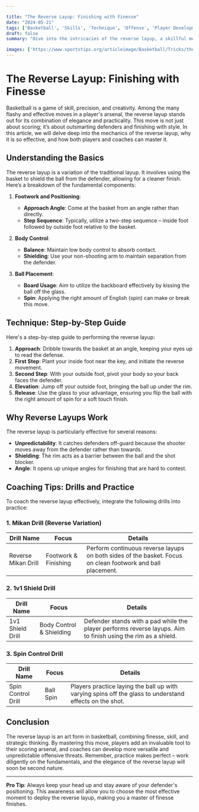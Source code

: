 ```yaml
---

title: "The Reverse Layup: Finishing with Finesse"
date: "2024-05-21"
tags: ['Basketball', 'Skills', 'Technique', 'Offense', 'Player Development', 'Coaching Tips', 'Basketball Drills', 'Scoring', 'Finesse']
draft: false
summary: "Dive into the intricacies of the reverse layup, a skillful move that allows players to finish around defenders with elegance. Enhance your understanding of its technique and learn how to coach this essential basketball skill."

images: ['https://www.sportstips.org/articleimage/Basketball/Tricks/the_reverse_layup_finishing_with_finesse.webp']
---
```


# The Reverse Layup: Finishing with Finesse

Basketball is a game of skill, precision, and creativity. Among the many flashy and effective moves in a player's arsenal, the reverse layup stands out for its combination of elegance and practicality. This move is not just about scoring; it’s about outsmarting defenders and finishing with style. In this article, we will delve deep into the mechanics of the reverse layup, why it is so effective, and how both players and coaches can master it. 

## Understanding the Basics

The reverse layup is a variation of the traditional layup. It involves using the basket to shield the ball from the defender, allowing for a cleaner finish. Here’s a breakdown of the fundamental components:

1. **Footwork and Positioning**:
   - **Approach Angle**: Come at the basket from an angle rather than directly.
   - **Step Sequence**: Typically, utilize a two-step sequence – inside foot followed by outside foot relative to the basket.
   
2. **Body Control**:
   - **Balance**: Maintain low body control to absorb contact.
   - **Shielding**: Use your non-shooting arm to maintain separation from the defender.

3. **Ball Placement**:
   - **Board Usage**: Aim to utilize the backboard effectively by kissing the ball off the glass.
   - **Spin**: Applying the right amount of English (spin) can make or break this move.

## Technique: Step-by-Step Guide

Here's a step-by-step guide to performing the reverse layup:

1. **Approach**: Dribble towards the basket at an angle, keeping your eyes up to read the defense.
2. **First Step**: Plant your inside foot near the key, and initiate the reverse movement.
3. **Second Step**: With your outside foot, pivot your body so your back faces the defender.
4. **Elevation**: Jump off your outside foot, bringing the ball up under the rim.
5. **Release**: Use the glass to your advantage, ensuring you flip the ball with the right amount of spin for a soft touch finish.

## Why Reverse Layups Work

The reverse layup is particularly effective for several reasons:

- **Unpredictability**: It catches defenders off-guard because the shooter moves away from the defender rather than towards.
- **Shielding**: The rim acts as a barrier between the ball and the shot blocker.
- **Angle**: It opens up unique angles for finishing that are hard to contest.

## Coaching Tips: Drills and Practice

To coach the reverse layup effectively, integrate the following drills into practice:

### 1. **Mikan Drill (Reverse Variation)**

| Drill Name           | Focus                  | Details                                               |
|----------------------|------------------------|-------------------------------------------------------|
| Reverse Mikan Drill  | Footwork & Finishing   | Perform continuous reverse layups on both sides of the basket. Focus on clean footwork and ball placement. |

### 2. **1v1 Shield Drill**

| Drill Name         | Focus                 | Details                                              |
|--------------------|-----------------------|------------------------------------------------------|
| 1v1 Shield Drill   | Body Control & Shielding | Defender stands with a pad while the player performs reverse layups. Aim to finish using the rim as a shield. |

### 3. **Spin Control Drill**

| Drill Name         | Focus              | Details                                              |
|--------------------|--------------------|------------------------------------------------------|
| Spin Control Drill | Ball Spin          | Players practice laying the ball up with varying spins off the glass to understand effects on the shot. |

## Conclusion

The reverse layup is an art form in basketball, combining finesse, skill, and strategic thinking. By mastering this move, players add an invaluable tool to their scoring arsenal, and coaches can develop more versatile and unpredictable offensive threats. Remember, practice makes perfect – work diligently on the fundamentals, and the elegance of the reverse layup will soon be second nature.

---

**Pro Tip**: Always keep your head up and stay aware of your defender's positioning. This awareness will allow you to choose the most effective moment to deploy the reverse layup, making you a master of finesse finishes.